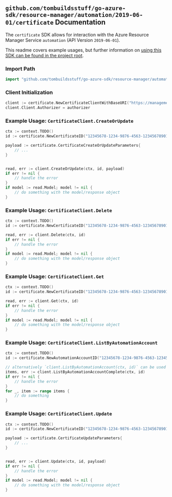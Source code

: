 
## `github.com/tombuildsstuff/go-azure-sdk/resource-manager/automation/2019-06-01/certificate` Documentation

The `certificate` SDK allows for interaction with the Azure Resource Manager Service `automation` (API Version `2019-06-01`).

This readme covers example usages, but further information on [using this SDK can be found in the project root](https://github.com/tombuildsstuff/go-azure-sdk/tree/main/docs).

### Import Path

```go
import "github.com/tombuildsstuff/go-azure-sdk/resource-manager/automation/2019-06-01/certificate"
```


### Client Initialization

```go
client := certificate.NewCertificateClientWithBaseURI("https://management.azure.com")
client.Client.Authorizer = authorizer
```


### Example Usage: `CertificateClient.CreateOrUpdate`

```go
ctx := context.TODO()
id := certificate.NewCertificateID("12345678-1234-9876-4563-123456789012", "example-resource-group", "automationAccountValue", "certificateValue")

payload := certificate.CertificateCreateOrUpdateParameters{
	// ...
}


read, err := client.CreateOrUpdate(ctx, id, payload)
if err != nil {
	// handle the error
}
if model := read.Model; model != nil {
	// do something with the model/response object
}
```


### Example Usage: `CertificateClient.Delete`

```go
ctx := context.TODO()
id := certificate.NewCertificateID("12345678-1234-9876-4563-123456789012", "example-resource-group", "automationAccountValue", "certificateValue")

read, err := client.Delete(ctx, id)
if err != nil {
	// handle the error
}
if model := read.Model; model != nil {
	// do something with the model/response object
}
```


### Example Usage: `CertificateClient.Get`

```go
ctx := context.TODO()
id := certificate.NewCertificateID("12345678-1234-9876-4563-123456789012", "example-resource-group", "automationAccountValue", "certificateValue")

read, err := client.Get(ctx, id)
if err != nil {
	// handle the error
}
if model := read.Model; model != nil {
	// do something with the model/response object
}
```


### Example Usage: `CertificateClient.ListByAutomationAccount`

```go
ctx := context.TODO()
id := certificate.NewAutomationAccountID("12345678-1234-9876-4563-123456789012", "example-resource-group", "automationAccountValue")

// alternatively `client.ListByAutomationAccount(ctx, id)` can be used to do batched pagination
items, err := client.ListByAutomationAccountComplete(ctx, id)
if err != nil {
	// handle the error
}
for _, item := range items {
	// do something
}
```


### Example Usage: `CertificateClient.Update`

```go
ctx := context.TODO()
id := certificate.NewCertificateID("12345678-1234-9876-4563-123456789012", "example-resource-group", "automationAccountValue", "certificateValue")

payload := certificate.CertificateUpdateParameters{
	// ...
}


read, err := client.Update(ctx, id, payload)
if err != nil {
	// handle the error
}
if model := read.Model; model != nil {
	// do something with the model/response object
}
```
